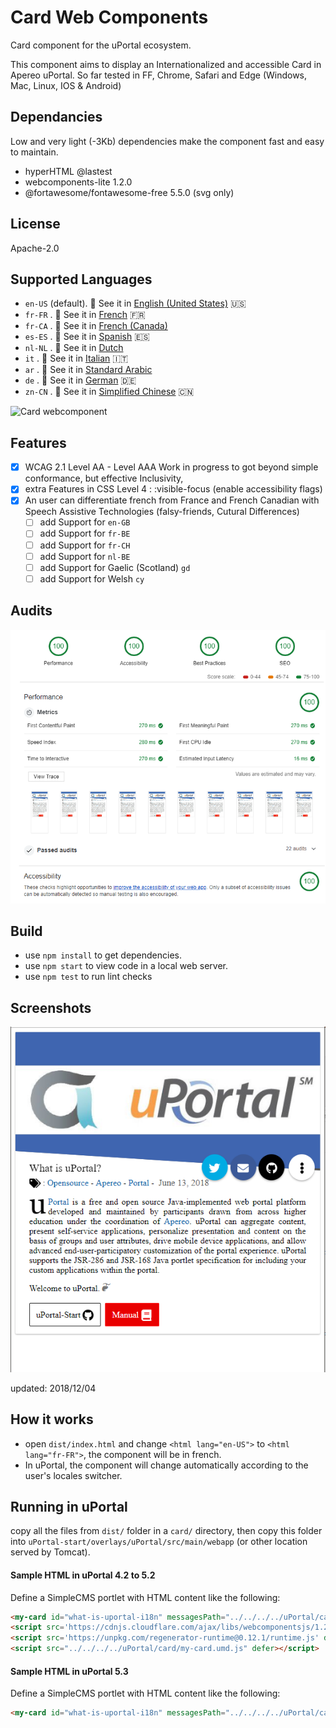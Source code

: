 # Card Web Components

Card component for the uPortal ecosystem.

This component aims to display an Internationalized and accessible Card in Apereo uPortal.
So far tested in FF, Chrome, Safari and Edge (Windows, Mac, Linux, IOS & Android)

## Dependancies

Low and very light (-3Kb) dependencies make the component fast and easy to maintain.

- hyperHTML @lastest
- webcomponents-lite 1.2.0
- @fortawesome/fontawesome-free 5.5.0 (svg only)

## License

Apache-2.0

## Supported Languages

- `en-US` (default). :eyes: See it in [English (United States)](https://uportal-contrib.github.io/CardWebComponents/) :us:
- `fr-FR` . :eyes: See it in [French](https://uportal-contrib.github.io/CardWebComponents/index_fr-FR) :fr:
- `fr-CA` . :eyes: See it in [French (Canada)](https://uportal-contrib.github.io/CardWebComponents/index_fr-CA)
- `es-ES` . :eyes: See it in [Spanish](https://uportal-contrib.github.io/CardWebComponents/index_es) :es:
- `nl-NL` . :eyes: See it in [Dutch](https://uportal-contrib.github.io/CardWebComponents/index_nl)
- `it` . :eyes: See it in [Italian](https://uportal-contrib.github.io/CardWebComponents/index_it) :it:
- `ar` . :eyes: See it in [Standard Arabic](https://uportal-contrib.github.io/CardWebComponents/index_ar)
- `de` . :eyes: See it in [German](https://uportal-contrib.github.io/CardWebComponents/index_de.html) :de:
- `zn-CN` . :eyes: See it in [Simplified Chinese](https://uportal-contrib.github.io/CardWebComponents/index_zn-CN.html) :cn:

![Card webcomponent](doc/images/2018-12-08_15-15-58.gif "uPortal card in en-US, fr-FR, es-ES, it, nl-NL")

## Features

- [x] WCAG 2.1 Level AA - Level AAA Work in progress to got beyond simple conformance, but effective Inclusivity,
- [x] extra Features in CSS Level 4 : :visible-focus (enable accessibility flags)
- [x] An user can differentiate french from France and French Canadian with Speech Assistive Technologies (falsy-friends, Cutural Differences)
  - [ ] add Support for `en-GB`
  - [ ] add Support for `fr-BE`
  - [ ] add Support for `fr-CH`
  - [ ] add Support for `nl-BE`
  - [ ] add Support for Gaelic (Scotland) `gd`
  - [ ] add Support for Welsh `cy`

## Audits

![Card webcomponent Audit](doc/images/metrics_2018-12-09.png "Audit in Chrome devtool: Performance:100/100 - Accessibility: 100/100 - Best Practices:100/100 - SEO: 100/100")

## Build

- use `npm install` to get dependencies.
- use `npm start` to view code in a local web server.
- use `npm test` to run lint checks

## Screenshots

![Card webcomponent](doc/images/cardwebcomponent_2.png "card in en-US")

updated: 2018/12/04

## How it works

- open `dist/index.html` and change `<html lang="en-US">` to `<html lang="fr-FR">`, the component will be in french.
- In uPortal, the component will change automatically according to the user's locales switcher.

## Running in uPortal

copy all the files from `dist/` folder in a `card/` directory, then copy this folder into
`uPortal-start/overlays/uPortal/src/main/webapp` (or other location served by Tomcat).

#### Sample HTML in uPortal 4.2 to 5.2

Define a SimpleCMS portlet with HTML content like the following:

```HTML
<my-card id="what-is-uportal-i18n" messagesPath="../../../../uPortal/card/" cssPath="../../../../uPortal/card/css"></my-card>
<script src='https://cdnjs.cloudflare.com/ajax/libs/webcomponentsjs/1.2.0/webcomponents-lite.js' defer></script>
<script src='https://unpkg.com/regenerator-runtime@0.12.1/runtime.js' defer></script>
<script src="../../../../uPortal/card/my-card.umd.js" defer></script>
```

#### Sample HTML in uPortal 5.3

Define a SimpleCMS portlet with HTML content like the following:

```HTML
<my-card id="what-is-uportal-i18n" messagesPath="../../../../uPortal/card/" cssPath="../../../../uPortal/card/css"></my-card><script src="../../../../uPortal/card/my-card.umd.js" defer></script>
```
